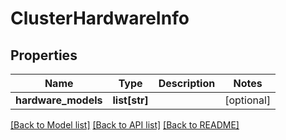 # ClusterHardwareInfo

## Properties
Name | Type | Description | Notes
------------ | ------------- | ------------- | -------------
**hardware_models** | **list[str]** |  | [optional] 

[[Back to Model list]](../README.md#documentation-for-models) [[Back to API list]](../README.md#documentation-for-api-endpoints) [[Back to README]](../README.md)


